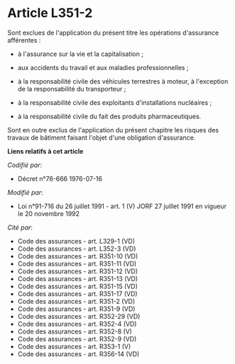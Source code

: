 # Article L351-2

Sont exclues de l'application du présent titre les opérations d'assurance afférentes :

- à l'assurance sur la vie et la capitalisation ;

- aux accidents du travail et aux maladies professionnelles ;

- à la responsabilité civile des véhicules terrestres à moteur, à l'exception de la responsabilité du transporteur ;

- à la responsabilité civile des exploitants d'installations nucléaires ;

- à la responsabilité civile du fait des produits pharmaceutiques.

Sont en outre exclus de l'application du présent chapitre les risques des travaux de bâtiment faisant l'objet d'une
obligation d'assurance.

**Liens relatifs à cet article**

_Codifié par_:

  - Décret n°76-666 1976-07-16

_Modifié par_:

  - Loi n°91-716 du 26 juillet 1991 - art. 1 (V) JORF 27 juillet 1991 en vigueur le 20 novembre 1992

_Cité par_:

  - Code des assurances - art. L329-1 (VD)
  - Code des assurances - art. L352-3 (VD)
  - Code des assurances - art. R351-10 (VD)
  - Code des assurances - art. R351-11 (VD)
  - Code des assurances - art. R351-12 (VD)
  - Code des assurances - art. R351-13 (VD)
  - Code des assurances - art. R351-15 (VD)
  - Code des assurances - art. R351-17 (VD)
  - Code des assurances - art. R351-2 (VD)
  - Code des assurances - art. R351-9 (VD)
  - Code des assurances - art. R352-29 (VD)
  - Code des assurances - art. R352-4 (VD)
  - Code des assurances - art. R352-8 (V)
  - Code des assurances - art. R352-9 (VD)
  - Code des assurances - art. R353-1 (V)
  - Code des assurances - art. R356-14 (VD)

